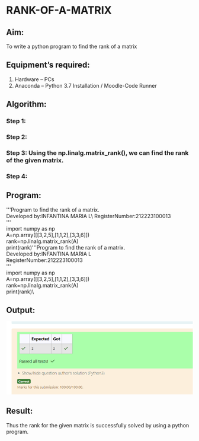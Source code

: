 # RANK-OF-A-MATRIX
## Aim:
To write a python program to find the rank of a matrix
## Equipment’s required:
1. 	Hardware – PCs
2. 	Anaconda – Python 3.7 Installation / Moodle-Code Runner
## Algorithm:
### Step 1: 
### Step 2: 
### Step 3: Using the np.linalg.matrix_rank(), we can find the rank of the given matrix.
### Step 4: 
## Program:
'''Program to find the rank of a matrix.\
Developed by:INFANTINA MARIA L\ 
RegisterNumber:212223100013\
'''\
import numpy as np\
A=np.array([[3,2,5],[1,1,2],[3,3,6]])\
rank=np.linalg.matrix_rank(A)\
print(rank)'''Program to find the rank of a matrix.\
Developed by:INFANTINA MARIA L \
RegisterNumber:212223100013\
'''\
import numpy as np\
A=np.array([[3,2,5],[1,1,2],[3,3,6]])\
rank=np.linalg.matrix_rank(A)\
print(rank)\
## Output:
![alt text](<Screenshot 2024-04-10 225906.png>)
## Result:
Thus the rank for the given matrix is successfully solved by  using a python program.

